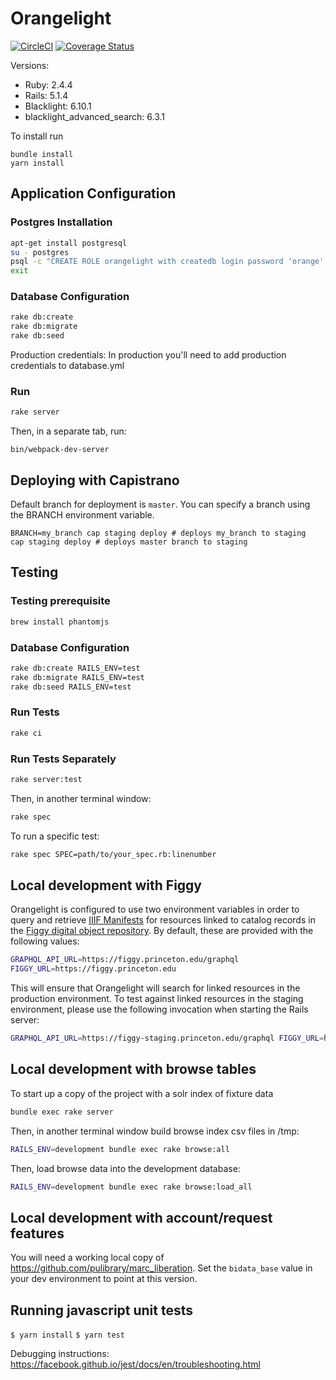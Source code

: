 # Orangelight

[![CircleCI](https://circleci.com/gh/pulibrary/orangelight.svg?style=svg)](https://circleci.com/gh/pulibrary/orangelight)
[![Coverage Status](https://coveralls.io/repos/pulibrary/orangelight/badge.png?branch=master)](https://coveralls.io/r/pulibrary/orangelight)



Versions:

* Ruby: 2.4.4
* Rails: 5.1.4
* Blacklight: 6.10.1
* blacklight_advanced_search: 6.3.1

To install run 
  ```
  bundle install
  yarn install
  ```

Application Configuration
------------------
### Postgres Installation
```bash
apt-get install postgresql
su - postgres
psql -c "CREATE ROLE orangelight with createdb login password 'orange';"
exit
```

### Database Configuration
```bash
rake db:create
rake db:migrate
rake db:seed
```
Production credentials: In production you'll need to add production
credentials to database.yml

### Run
```bash
rake server
```
Then, in a separate tab, run:
```
bin/webpack-dev-server
```

Deploying with Capistrano
------------------
Default branch for deployment is `master`. You can specify a branch using the BRANCH environment variable.
```
BRANCH=my_branch cap staging deploy # deploys my_branch to staging
cap staging deploy # deploys master branch to staging
```

Testing
------------------
### Testing prerequisite
```bash
brew install phantomjs
```

### Database Configuration
```bash
rake db:create RAILS_ENV=test
rake db:migrate RAILS_ENV=test
rake db:seed RAILS_ENV=test
```

### Run Tests

```bash
rake ci
```

### Run Tests Separately

```bash
rake server:test
```

Then, in another terminal window:

```bash
rake spec
```

To run a specific test:

```bash
rake spec SPEC=path/to/your_spec.rb:linenumber
```

## Local development with Figgy

Orangelight is configured to use two environment variables in order to query and retrieve [IIIF Manifests](https://iiif.io/api/presentation/2.1/#manifest) for resources linked to catalog records in the [Figgy digital object repository](https://github.com/pulibrary/figgy).  By default, these are provided with the following values:
```bash
GRAPHQL_API_URL=https://figgy.princeton.edu/graphql
FIGGY_URL=https://figgy.princeton.edu
```

This will ensure that Orangelight will search for linked resources in the production environment.  To test against linked resources in the staging environment, please use the following invocation when starting the Rails server:
```bash
GRAPHQL_API_URL=https://figgy-staging.princeton.edu/graphql FIGGY_URL=https://figgy-staging.princeton.edu bundle exec rails s
```

## Local development with browse tables

To start up a copy of the project with a solr index of fixture data
```bash
bundle exec rake server
```
Then, in another terminal window build browse index csv files in /tmp:
```bash
RAILS_ENV=development bundle exec rake browse:all
```

Then, load browse data into the development database:
```bash
RAILS_ENV=development bundle exec rake browse:load_all
```

## Local development with account/request features

You will need a working local copy of https://github.com/pulibrary/marc_liberation.
Set the ```bidata_base``` value in your dev environment to point at this version.

## Running javascript unit tests

`$ yarn install`
`$ yarn test`

Debugging instructions: https://facebook.github.io/jest/docs/en/troubleshooting.html
